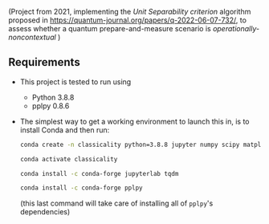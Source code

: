 (Project from 2021, implementing the *Unit Separability criterion* algorithm proposed in https://quantum-journal.org/papers/q-2022-06-07-732/, to assess whether a quantum prepare-and-measure scenario is *operationally-noncontextual* )

## Requirements

- This project is tested to run using 
    - Python 3.8.8
    - pplpy 0.8.6

- The simplest way to get a working environment to launch this in, is to install Conda and then run: 		

	```bash
	conda create -n classicality python=3.8.8 jupyter numpy scipy matplotlib

	conda activate classicality

	conda install -c conda-forge jupyterlab tqdm

	conda install -c conda-forge pplpy
	```
	(this last command will take care of installing all of `pplpy`'s dependencies)

